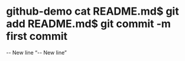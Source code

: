 # github-demo cat README.md$ git add README.md$ git commit -m first commit
-- New line
“-- New line”

